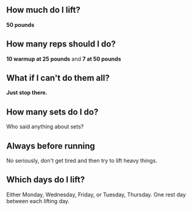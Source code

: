 ## How much do I lift?

**50 pounds**

## How many reps should I do?

**10 warmup at 25 pounds** and **7 at 50 pounds**

## What if I can't do them all?

**Just stop there.**

## How many sets do I do?

Who said anything about sets?

## Always before running

No seriously, don't get tired and then try to lift heavy things.

## Which days do I lift?

Either Monday, Wednesday, Friday, or Tuesday, Thursday. One rest day between each lifting day.
